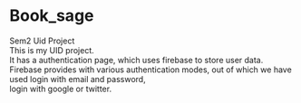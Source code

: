 # Book_sage
Sem2 Uid Project<br>
This is my UID project.<br>
It has a authentication page, which uses firebase to store user data.<br>
Firebase provides with various authentication modes, out of which we have used login with email and password,<br> login with google or twitter.
